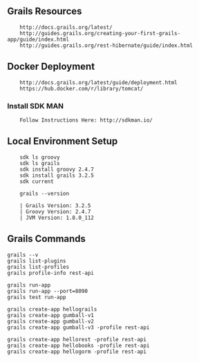 
## Grails Resources

        http://docs.grails.org/latest/
        http://guides.grails.org/creating-your-first-grails-app/guide/index.html
        http://guides.grails.org/rest-hibernate/guide/index.html

## Docker Deployment

        http://docs.grails.org/latest/guide/deployment.html
        https://hub.docker.com/r/library/tomcat/

### Install SDK MAN

        Follow Instructions Here: http://sdkman.io/

## Local Environment Setup

        sdk ls groovy
        sdk ls grails
        sdk install groovy 2.4.7
        sdk install grails 3.2.5
        sdk current

        grails --version
        
        | Grails Version: 3.2.5
        | Groovy Version: 2.4.7
        | JVM Version: 1.8.0_112
        
## Grails Commands

    grails --v
    grails list-plugins
    grails list-profiles
    grails profile-info rest-api
     
    grails run-app
    grails run-app --port=8090
    grails test run-app
     
    grails create-app hellograils
    grails create-app gumball-v1
    grails create-app gumball-v2
    grails create-app gumball-v3 -profile rest-api
    
    grails create-app hellorest -profile rest-api
    grails create-app hellobooks -profile rest-api
    grails create-app hellogorm -profile rest-api


    

     





